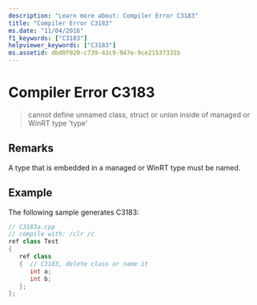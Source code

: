 ```yaml
---
description: "Learn more about: Compiler Error C3183"
title: "Compiler Error C3183"
ms.date: "11/04/2016"
f1_keywords: ["C3183"]
helpviewer_keywords: ["C3183"]
ms.assetid: dbd0f020-c739-43c9-947e-9ce21537331b
---
```

# Compiler Error C3183

> cannot define unnamed class, struct or union inside of managed or WinRT type 'type'

## Remarks

A type that is embedded in a managed or WinRT type must be named.

## Example

The following sample generates C3183:

```cpp
// C3183a.cpp
// compile with: /clr /c
ref class Test
{
   ref class
   {  // C3183, delete class or name it
      int a;
      int b;
   };
};
```

